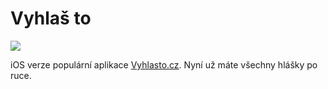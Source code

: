 # Vyhlaš to

[![](https://img.shields.io/badge/twitter-%23lukashromadnik-blue.svg)](https://twitter.com/LukasHromadnik)

iOS verze populární aplikace [Vyhlasto.cz](http://vyhlasto.cz). Nyní už máte všechny hlášky po ruce.
